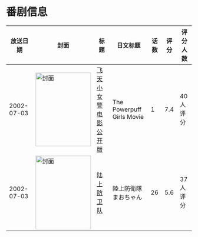 # 番剧信息

|放送日期|封面|标题|日文标题|话数|评分|评分人数|
|---|---|---|---|---|---|---|
|2002-07-03|<img src="//lain.bgm.tv/pic/cover/c/b4/aa/25551_SRYnF.jpg" alt="封面" style="width:150px;height:200px;object-fit:cover;">|[飞天小女警电影公开版](https://bangumi.tv/subject/25551)|The Powerpuff Girls Movie|1|7.4|40人评分|
|2002-07-03|<img src="//lain.bgm.tv/pic/cover/c/b0/2d/55617_E20dr.jpg" alt="封面" style="width:150px;height:200px;object-fit:cover;">|[陆上防卫队](https://bangumi.tv/subject/55617)|陸上防衛隊まおちゃん|26|5.6|37人评分|

